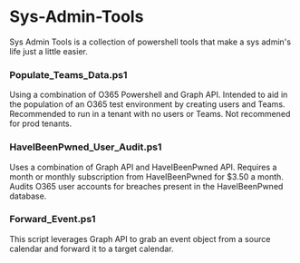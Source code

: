 # Sys-Admin-Tools
Sys Admin Tools is a collection of powershell tools that make a sys admin's life just a little easier. 
<br>

### Populate_Teams_Data.ps1
Using a combination of O365 Powershell and Graph API. Intended to aid in the population of an O365 test environment by creating users and Teams. Recommended to run in a tenant with no users or Teams. Not recommened for prod tenants.
<br>

### HaveIBeenPwned_User_Audit.ps1
Uses a combination of Graph API and HaveIBeenPwned API. Requires a month or monthly subscription from HaveIBeenPwned for $3.50 a month. Audits O365 user accounts for breaches present in the HaveIBeenPwned database.
<br>

### Forward_Event.ps1
This script leverages Graph API to grab an event object from a source calendar and forward it to a target calendar.
<br>
